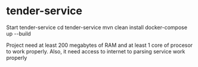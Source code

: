# tender-service
Start tender-service
cd tender-service
mvn clean install
docker-compose up --build

Project need at least 200 megabytes of RAM and at least 1 core of procesor to work properly. Also, it need access to internet to parsing service work properly
